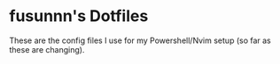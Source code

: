 # fusunnn's Dotfiles

These are the config files I use for my Powershell/Nvim setup (so far as these are changing).
